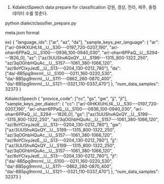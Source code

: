 
1) KdialectSpeech data prepare for classification
강원, 경상, 전라, 제주, 충청
데이터 수를 맞춘다.

python dialectclassifier_prepare.py



meta.json format

ex)
{
    "language_ids": ["ar", "az", "da"],
    "sample_keys_per_language": {
        "ar": ["ar/-0IHKXUHLf4__U__S30---0197_720-0207_190", "ar/-oharr6PPaQ__U__S100---0936_100-0940_030", "ar/-oharr6PPaQ__U__S294---1826_0],
        "az": ["az/3UUShvAQxQY__U__S199---1315_800-1322_250", "az/3qOGhbHQuAc__U__S157---1061_380-1066_120", "az/8oYCIxyJezE__U__S13---0204_130-0212_780"],
        "da": ["da/-8B5pg9mrmI__U__S100---0211_160-0220_530", "da/-8B5pg9mrmI__U__S111---0862_260-0870_400", "da/-8B5pg9mrmI__U__S121---0321_110-0337_470"]
    },
    "num_data_samples": 32373
}

KdialectSpeech
{
    "provice_code": ["cc", "gs", "gw", "jj", "jl"],
    "sample_keys_per_dialect": {
        "cc": ["ar/-0IHKXUHLf4__U__S30---0197_720-0207_190", "ar/-oharr6PPaQ__U__S100---0936_100-0940_030", "ar/-oharr6PPaQ__U__S294---1826_0],
        "gs": ["az/3UUShvAQxQY__U__S199---1315_800-1322_250", "az/3qOGhbHQuAc__U__S157---1061_380-1066_120", "az/8oYCIxyJezE__U__S13---0204_130-0212_780"],
        "gw": ["az/3UUShvAQxQY__U__S199---1315_800-1322_250", "az/3qOGhbHQuAc__U__S157---1061_380-1066_120", "az/8oYCIxyJezE__U__S13---0204_130-0212_780"],
        "jj": ["az/3UUShvAQxQY__U__S199---1315_800-1322_250", "az/3qOGhbHQuAc__U__S157---1061_380-1066_120", "az/8oYCIxyJezE__U__S13---0204_130-0212_780"],
        "jl": ["da/-8B5pg9mrmI__U__S100---0211_160-0220_530", "da/-8B5pg9mrmI__U__S111---0862_260-0870_400", "da/-8B5pg9mrmI__U__S121---0321_110-0337_470"]
    },
    "num_data_samples": 32373
}